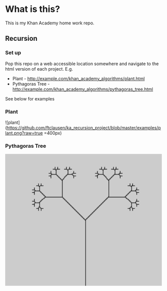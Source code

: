 # What is this?

This is my Khan Academy home work repo.

## Recursion

### Set up

Pop this repo on a web accessible location somewhere and navigate to the html
version of each project. E.g.

* Plant - http://example.com/khan_academy_algorithms/plant.html
* Pythagoras Tree - http://example.com/khan_academy_algorithms/pythagoras_tree.html

See below for examples

###  Plant

![plant](https://github.com/ftclausen/ka_recursion_project/blob/master/examples/plant.png?raw=true =400px)

### Pythagoras Tree

![Pythagoras Tree](https://raw.githubusercontent.com/ftclausen/ka_recursion_project/master/examples/pythag.png)
